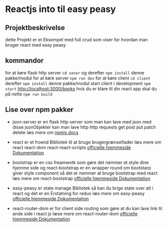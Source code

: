 # Reactjs into til easy peasy

## Projektbeskrivelse
dette Projekt er et Eksempel med full crud som viser for hvordan man bruger react med easy peasy

## kommandor 
for at køre flask http server `cd sever` og derefter `npm install` denne pakke/modul for at køre server `npm run dev`
for at køre client `cd client` derefter `npm install` denne pakke/modul start client i development `npm start` [http://localhost:3000/books](http://localhost:3000/books) 
hvis du er klare til din react app skal du på nette `npm run build`

## Lise over npm pakker
* json-server er en flask http server som man kan lave med json med disse jsonObjekter kan man lave http http requests get post put patch delete læs mere om  [npmjs docs](https://www.npmjs.com/package/json-server)

* react er et froend Bibliotek til at bruge brugergrænseflader læs mere om react react-dom react-react-scripts [officielle hjemmeside Dokumentation](https://reactjs.org/docs/getting-started.html)

* bootstrap er en css freamwotk som gøre det nemmer at style dine hjemme side og react-bootstrap er en wrapper round om bootstarp giver style component så det er nemmer at bruge bootstrap med react læs mere om react-bootstrap [officielle hjemmeside Dokumentation](https://react-bootstrap.github.io/getting-started/introduction)

* easy-peasy er state manage Bibliotek så kan du brige state over alt i react og det er en Erstatning for redux læs mere om easy-peasy [officielle hjemmeside Dokumentation](https://easy-peasy.now.sh/)

* react-router-dom er for client side routing som gøre at du kan lave link til ande side i react js læse mere om react-router-dom 
 [officielle hjemmeside Dokumentation](https://reacttraining.com/react-router/web/guides/quick-start)